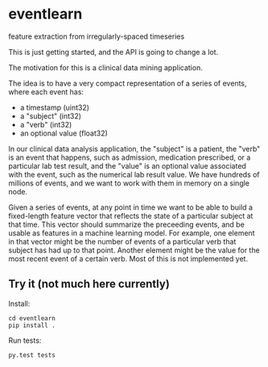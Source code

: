 eventlearn
==========

feature extraction from irregularly-spaced timeseries

This is just getting started, and the API is going to change a lot.

The motivation for this is a clinical data mining application.

The idea is to have a very compact representation of a series of events, where
each event has:
 - a timestamp (uint32)
 - a "subject" (int32)
 - a "verb" (int32)
 - an optional value (float32)

In our clinical data analysis application, the "subject" is a patient, the
"verb" is an event that happens, such as admission, medication prescribed, or a
particular lab test result, and the "value" is an optional value associated
with the event, such as the numerical lab result value. We have hundreds of
millions of events, and we want to work with them in memory on a single node.

Given a series of events, at any point in time we want to be able to build a
fixed-length feature vector that reflects the state of a particular subject at
that time. This vector should summarize the preceeding events, and be usable as
features in a machine learning model.  For example, one element in that vector
might be the number of events of a particular verb that subject has had up to
that point. Another element might be the value for the most recent event of a
certain verb. Most of this is not implemented yet.

## Try it (not much here currently)
Install:
```
cd eventlearn
pip install .
```

Run tests:
```
py.test tests
```
